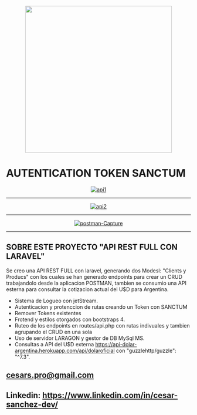 <p align="center"><a href="#"><img src="https://raw.githubusercontent.com/laravel/art/master/logo-lockup/5%20SVG/2%20CMYK/1%20Full%20Color/laravel-logolockup-cmyk-red.svg" width="400"></a></p>

<p align="center"> 
<h1><a>AUTENTICATION TOKEN SANCTUM</a></h1>
</p>

<p align="center">
    <a href="https://ibb.co/t36vW2d"><img src="https://i.ibb.co/yVCZbk3/api1.png" alt="api1" border="0"></a>   
</p>
<hr> 
<p align="center">
    <a href="https://ibb.co/rG6vQ2n"><img src="https://i.ibb.co/Fbwnh4G/api2.png" alt="api2" border="0"></a>    
</p>   
<hr> 
<p align="center">
    <a href="https://ibb.co/gyYdzDK"><img src="https://i.ibb.co/kKZJQhC/postman-Capture.png" alt="postman-Capture" border="0"></a>
</p>
<hr>

## SOBRE ESTE PROYECTO "API REST FULL CON LARAVEL" 

Se creo una API REST FULL con laravel, generando dos Modesl: "Clients y Producs" con los cuales se han generado endpoints para crear un CRUD trabajandolo desde la aplicacion POSTMAN, tambien se consumio una API esterna para consultar la cotizacion actual del U$D para Argentina.

- Sistema de Logueo con jetStream.
- Autenticacion y protenccion de rutas creando un Token con SANCTUM
- Remover Tokens existentes
- Frotend y estilos otorgados con bootstraps 4.
- Ruteo de los endpoints en routes/api.php con rutas indivuales y tambien agrupando el CRUD en una sola
- Uso de servidor LARAGON y gestor de DB MySql MS.
- Consultas a API del U$D externa https://api-dolar-argentina.herokuapp.com/api/dolaroficial con "guzzlehttp/guzzle": "^7.3".
 
 

## cesars.pro@gmail.com
## Linkedin: https://www.linkedin.com/in/cesar-sanchez-dev/


